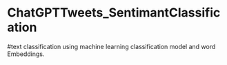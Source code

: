 # ChatGPTTweets_SentimantClassification

#text classification using machine learning classification model and word Embeddings.
